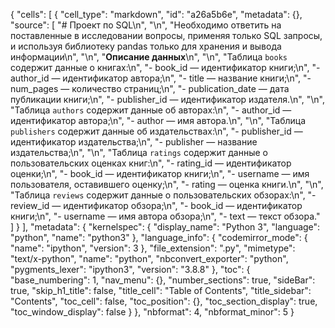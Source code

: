 {
 "cells": [
  {
   "cell_type": "markdown",
   "id": "a26a5b6e",
   "metadata": {},
   "source": [
    "# Проект по SQL\n",
    "\n",
    "Необходимо ответить на поставленные в исследовании вопросы, применяя только SQL запросы, и используя библиотеку pandas только для хранения и вывода информации\n",
    "\n",
    "**Описание данных**\n",
    "\n",
    "Таблица `books` содержит данные о книгах:\n",
    "- book_id — идентификатор книги;\n",
    "- author_id — идентификатор автора;\n",
    "- title — название книги;\n",
    "- num_pages — количество страниц;\n",
    "- publication_date — дата публикации книги;\n",
    "- publisher_id — идентификатор издателя.\n",
    "\n",
    "Таблица `authors` содержит данные об авторах:\n",
    "- author_id — идентификатор автора;\n",
    "- author — имя автора.\n",
    "\n",
    "Таблица `publishers` содержит данные об издательствах:\n",
    "- publisher_id — идентификатор издательства;\n",
    "- publisher — название издательства;\n",
    "\n",
    "Таблица `ratings` содержит данные о пользовательских оценках книг:\n",
    "- rating_id — идентификатор оценки;\n",
    "- book_id — идентификатор книги;\n",
    "- username — имя пользователя, оставившего оценку;\n",
    "- rating — оценка книги.\n",
    "\n",
    "Таблица `reviews` содержит данные о пользовательских обзорах:\n",
    "- review_id — идентификатор обзора;\n",
    "- book_id — идентификатор книги;\n",
    "- username — имя автора обзора;\n",
    "- text — текст обзора."
   ]
  }
 ],
 "metadata": {
  "kernelspec": {
   "display_name": "Python 3",
   "language": "python",
   "name": "python3"
  },
  "language_info": {
   "codemirror_mode": {
    "name": "ipython",
    "version": 3
   },
   "file_extension": ".py",
   "mimetype": "text/x-python",
   "name": "python",
   "nbconvert_exporter": "python",
   "pygments_lexer": "ipython3",
   "version": "3.8.8"
  },
  "toc": {
   "base_numbering": 1,
   "nav_menu": {},
   "number_sections": true,
   "sideBar": true,
   "skip_h1_title": false,
   "title_cell": "Table of Contents",
   "title_sidebar": "Contents",
   "toc_cell": false,
   "toc_position": {},
   "toc_section_display": true,
   "toc_window_display": false
  }
 },
 "nbformat": 4,
 "nbformat_minor": 5
}
